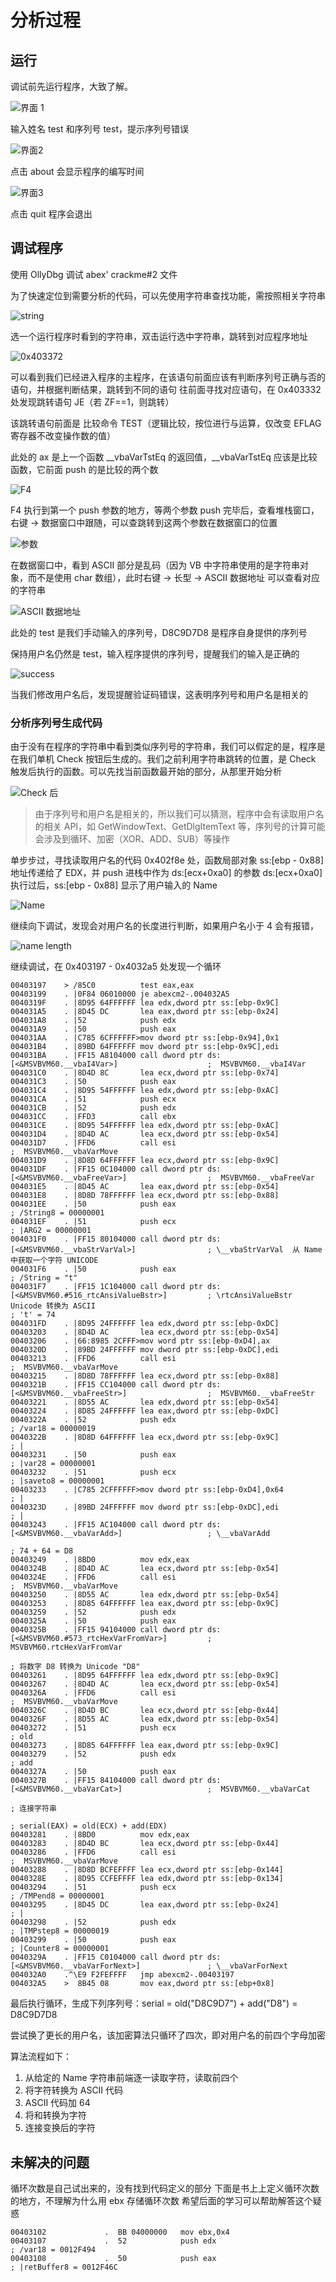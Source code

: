 # 分析过程

## 运行

调试前先运行程序，大致了解。

![界面 1](attach/2022-09-22-16-29-07.png)

输入姓名 test 和序列号 test，提示序列号错误

![界面2](attach/2022-09-22-16-30-36.png)

点击 about 会显示程序的编写时间

![界面3](attach/2022-09-22-16-33-26.png)

点击 quit 程序会退出

## 调试程序

使用 OllyDbg 调试 abex' crackme#2 文件

为了快速定位到需要分析的代码，可以先使用字符串查找功能，需按照相关字符串

![string](attach/2022-09-22-19-56-55.png)

选一个运行程序时看到的字符串，双击运行选中字符串，跳转到对应程序地址

![0x403372](attach/2022-09-22-19-57-32.png)

可以看到我们已经进入程序的主程序，在该语句前面应该有判断序列号正确与否的语句，并根据判断结果，跳转到不同的语句
往前面寻找对应语句，在 0x403332 处发现跳转语句 JE（若 ZF==1，则跳转）

该跳转语句前面是 比较命令 TEST（逻辑比较，按位进行与运算，仅改变 EFLAG 寄存器不改变操作数的值）

此处的 ax 是上一个函数 __vbaVarTstEq 的返回值，__vbaVarTstEq 应该是比较函数，它前面 push 的是比较的两个数

![F4](attach/2022-09-22-19-58-51.png)

F4 执行到第一个 push 参数的地方，等两个参数 push 完毕后，查看堆栈窗口，右键 -> 数据窗口中跟随，可以查跳转到这两个参数在数据窗口的位置

![参数](attach/2022-09-22-20-47-24.png)

在数据窗口中，看到 ASCII 部分是乱码（因为 VB 中字符串使用的是字符串对象，而不是使用 char 数组），此时右键 -> 长型 -> ASCII 数据地址 可以查看对应的字符串

![ASCII 数据地址](attach/2022-09-22-20-54-58.png)

此处的 test 是我们手动输入的序列号，D8C9D7D8 是程序自身提供的序列号

保持用户名仍然是 test，输入程序提供的序列号，提醒我们的输入是正确的

![success](attach/2022-09-22-21-00-13.png)

当我们修改用户名后，发现提醒验证码错误，这表明序列号和用户名是相关的

### 分析序列号生成代码

由于没有在程序的字符串中看到类似序列号的字符串，我们可以假定的是，程序是在我们单机 Check 按钮后生成的。我们之前利用字符串跳转的位置，是 Check 触发后执行的函数。可以先找当前函数最开始的部分，从那里开始分析

![Check 后](attach/2022-09-22-21-27-08.png)

> 由于序列号和用户名是相关的，所以我们可以猜测，程序中会有读取用户名的相关 API，如 GetWindowText、GetDlgItemText 等，序列号的计算可能会涉及到循环、加密（XOR、ADD、SUB）等操作

单步步过，寻找读取用户名的代码
0x402f8e 处，函数局部对象 ss:[ebp - 0x88] 地址传递给了 EDX，并 push 进栈中作为 ds:[ecx+0xa0] 的参数
ds:[ecx+0xa0] 执行过后，ss:[ebp - 0x88] 显示了用户输入的 Name

![Name](attach/2022-09-23-09-52-50.png)

继续向下调试，发现会对用户名的长度进行判断，如果用户名小于 4 会有报错，

![name length](attach/2022-09-23-11-01-07.png)

继续调试，在 0x403197 - 0x4032a5 处发现一个循环

``` x86asm
00403197    > /85C0          test eax,eax
00403199    . |0F84 06010000 je abexcm2-.004032A5
0040319F    . |8D95 64FFFFFF lea edx,dword ptr ss:[ebp-0x9C]
004031A5    . |8D45 DC       lea eax,dword ptr ss:[ebp-0x24]
004031A8    . |52            push edx
004031A9    . |50            push eax
004031AA    . |C785 6CFFFFFF>mov dword ptr ss:[ebp-0x94],0x1
004031B4    . |89BD 64FFFFFF mov dword ptr ss:[ebp-0x9C],edi
004031BA    . |FF15 A8104000 call dword ptr ds:[<&MSVBVM60.__vbaI4Var>]                    ;  MSVBVM60.__vbaI4Var
004031C0    . |8D4D 8C       lea ecx,dword ptr ss:[ebp-0x74]
004031C3    . |50            push eax
004031C4    . |8D95 54FFFFFF lea edx,dword ptr ss:[ebp-0xAC]
004031CA    . |51            push ecx
004031CB    . |52            push edx
004031CC    . |FFD3          call ebx
004031CE    . |8D95 54FFFFFF lea edx,dword ptr ss:[ebp-0xAC]
004031D4    . |8D4D AC       lea ecx,dword ptr ss:[ebp-0x54]
004031D7    . |FFD6          call esi                                                      ;  MSVBVM60.__vbaVarMove
004031D9    . |8D8D 64FFFFFF lea ecx,dword ptr ss:[ebp-0x9C]
004031DF    . |FF15 0C104000 call dword ptr ds:[<&MSVBVM60.__vbaFreeVar>]                  ;  MSVBVM60.__vbaFreeVar
004031E5    . |8D45 AC       lea eax,dword ptr ss:[ebp-0x54]
004031E8    . |8D8D 78FFFFFF lea ecx,dword ptr ss:[ebp-0x88]
004031EE    . |50            push eax                                                      ; /String8 = 00000001
004031EF    . |51            push ecx                                                      ; |ARG2 = 00000001
004031F0    . |FF15 80104000 call dword ptr ds:[<&MSVBVM60.__vbaStrVarVal>]                ; \__vbaStrVarVal  从 Name 中获取一个字符 UNICODE
004031F6    . |50            push eax                                                      ; /String = "t"
004031F7    . |FF15 1C104000 call dword ptr ds:[<&MSVBVM60.#516_rtcAnsiValueBstr>]         ; \rtcAnsiValueBstr   Unicode 转换为 ASCII
; 't' = 74
004031FD    . |8D95 24FFFFFF lea edx,dword ptr ss:[ebp-0xDC]
00403203    . |8D4D AC       lea ecx,dword ptr ss:[ebp-0x54]
00403206    . |66:8985 2CFFF>mov word ptr ss:[ebp-0xD4],ax
0040320D    . |89BD 24FFFFFF mov dword ptr ss:[ebp-0xDC],edi
00403213    . |FFD6          call esi                                                      ;  MSVBVM60.__vbaVarMove
00403215    . |8D8D 78FFFFFF lea ecx,dword ptr ss:[ebp-0x88]
0040321B    . |FF15 CC104000 call dword ptr ds:[<&MSVBVM60.__vbaFreeStr>]                  ;  MSVBVM60.__vbaFreeStr
00403221    . |8D55 AC       lea edx,dword ptr ss:[ebp-0x54]
00403224    . |8D85 24FFFFFF lea eax,dword ptr ss:[ebp-0xDC]
0040322A    . |52            push edx                                                      ; /var18 = 00000019
0040322B    . |8D8D 64FFFFFF lea ecx,dword ptr ss:[ebp-0x9C]                               ; |
00403231    . |50            push eax                                                      ; |var28 = 00000001
00403232    . |51            push ecx                                                      ; |saveto8 = 00000001
00403233    . |C785 2CFFFFFF>mov dword ptr ss:[ebp-0xD4],0x64                              ; |
0040323D    . |89BD 24FFFFFF mov dword ptr ss:[ebp-0xDC],edi                               ; |
00403243    . |FF15 AC104000 call dword ptr ds:[<&MSVBVM60.__vbaVarAdd>]                   ; \__vbaVarAdd
                                                                                           ; 74 + 64 = D8
00403249    . |8BD0          mov edx,eax
0040324B    . |8D4D AC       lea ecx,dword ptr ss:[ebp-0x54]
0040324E    . |FFD6          call esi                                                      ;  MSVBVM60.__vbaVarMove
00403250    . |8D55 AC       lea edx,dword ptr ss:[ebp-0x54]
00403253    . |8D85 64FFFFFF lea eax,dword ptr ss:[ebp-0x9C]
00403259    . |52            push edx
0040325A    . |50            push eax
0040325B    . |FF15 94104000 call dword ptr ds:[<&MSVBVM60.#573_rtcHexVarFromVar>]         ;  MSVBVM60.rtcHexVarFromVar  
                                                                                           ; 将数字 D8 转换为 Unicode "D8"
00403261    . |8D95 64FFFFFF lea edx,dword ptr ss:[ebp-0x9C]
00403267    . |8D4D AC       lea ecx,dword ptr ss:[ebp-0x54]
0040326A    . |FFD6          call esi                                                      ;  MSVBVM60.__vbaVarMove
0040326C    . |8D4D BC       lea ecx,dword ptr ss:[ebp-0x44]
0040326F    . |8D55 AC       lea edx,dword ptr ss:[ebp-0x54]
00403272    . |51            push ecx                                                      ; old
00403273    . |8D85 64FFFFFF lea eax,dword ptr ss:[ebp-0x9C]
00403279    . |52            push edx                                                      ; add
0040327A    . |50            push eax
0040327B    . |FF15 84104000 call dword ptr ds:[<&MSVBVM60.__vbaVarCat>]                   ;  MSVBVM60.__vbaVarCat
                                                                                           ; 连接字符串
                                                                                           ; serial(EAX) = old(ECX) + add(EDX)
00403281    . |8BD0          mov edx,eax
00403283    . |8D4D BC       lea ecx,dword ptr ss:[ebp-0x44]
00403286    . |FFD6          call esi                                                      ;  MSVBVM60.__vbaVarMove
00403288    . |8D8D BCFEFFFF lea ecx,dword ptr ss:[ebp-0x144]
0040328E    . |8D95 CCFEFFFF lea edx,dword ptr ss:[ebp-0x134]
00403294    . |51            push ecx                                                      ; /TMPend8 = 00000001
00403295    . |8D45 DC       lea eax,dword ptr ss:[ebp-0x24]                               ; |
00403298    . |52            push edx                                                      ; |TMPstep8 = 00000019
00403299    . |50            push eax                                                      ; |Counter8 = 00000001
0040329A    . |FF15 C0104000 call dword ptr ds:[<&MSVBVM60.__vbaVarForNext>]               ; \__vbaVarForNext
004032A0    .^\E9 F2FEFFFF   jmp abexcm2-.00403197
004032A5    >  8B45 08       mov eax,dword ptr ss:[ebp+0x8]
```

最后执行循环，生成下列序列号：serial = old("D8C9D7") + add("D8") = D8C9D7D8

尝试换了更长的用户名，该加密算法只循环了四次，即对用户名的前四个字母加密

算法流程如下：

1. 从给定的 Name 字符串前端逐一读取字符，读取前四个
2. 将字符转换为 ASCII 代码
3. ASCII 代码加 64
4. 将和转换为字符
5. 连接变换后的字符

## 未解决的问题

循环次数是自己试出来的，没有找到代码定义的部分
下面是书上上定义循环次数的地方，不理解为什么用 ebx 存储循环次数
希望后面的学习可以帮助解答这个疑惑

``` x86asm
00403102             .  BB 04000000   mov ebx,0x4
00403107             .  52            push edx                                                      ; /var18 = 0012F494
00403108             .  50            push eax                                                      ; |retBuffer8 = 0012F46C
```
